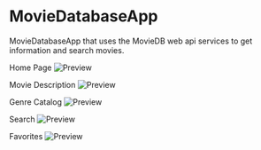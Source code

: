 # MovieDatabaseApp
MovieDatabaseApp that uses the MovieDB web api services to get information and search movies.

Home Page
![Preview](https://github.com/bitsbr/MovieDatabaseApp/blob/master/images/image01.png)

Movie Description
![Preview](https://github.com/bitsbr/MovieDatabaseApp/blob/master/images/image05.png)

Genre Catalog
![Preview](https://github.com/bitsbr/MovieDatabaseApp/blob/master/images/image02.png)

Search
![Preview](https://github.com/bitsbr/MovieDatabaseApp/blob/master/images/image03.png)

Favorites
![Preview](https://github.com/bitsbr/MovieDatabaseApp/blob/master/images/image04.png)

